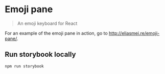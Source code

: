 # Emoji pane

> An emoji keyboard for React

For an example of the emoji pane in action, go to http://eliasmei.re/emoji-pane/.

## Run storybook locally

`npm run storybook`

